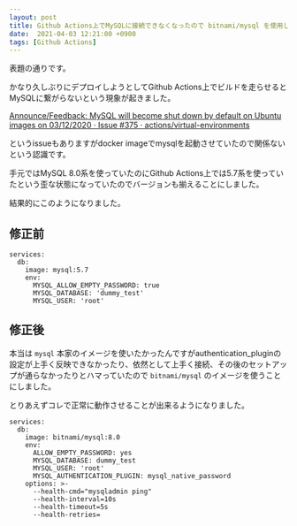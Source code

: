 ```yaml
---
layout: post
title: Github Actions上でMySQLに接続できなくなったので bitnami/mysql を使用した
date:  2021-04-03 12:21:00 +0900
tags: [Github Actions]
---
```


表題の通りです。

かなり久しぶりにデプロイしようとしてGithub Actions上でビルドを走らせるとMySQLに繋がらないという現象が起きました。

[Announce/Feedback: MySQL will become shut down by default on Ubuntu images on 03/12/2020 · Issue #375 · actions/virtual-environments](https://github.com/actions/virtual-environments/issues/375)

というissueもありますがdocker imageでmysqlを起動させていたので関係ないという認識です。

手元ではMySQL 8.0系を使っていたのにGithub Actions上では5.7系を使っていたという歪な状態になっていたのでバージョンも揃えることにしました。

結果的にこのようになりました。

## 修正前

```
services:
  db:
    image: mysql:5.7
    env:
      MYSQL_ALLOW_EMPTY_PASSWORD: true
      MYSQL_DATABASE: 'dummy_test'
      MYSQL_USER: 'root'
```

## 修正後

本当は `mysql` 本家のイメージを使いたかったんですがauthentication_pluginの設定が上手く反映できなかったり、依然として上手く接続、その後のセットアップが通らなかったりとハマっていたので `bitnami/mysql` のイメージを使うことにしました。

とりあえずコレで正常に動作させることが出来るようになりました。

```
services:
  db:
    image: bitnami/mysql:8.0
    env:
      ALLOW_EMPTY_PASSWORD: yes
      MYSQL_DATABASE: dummy_test
      MYSQL_USER: 'root'
      MYSQL_AUTHENTICATION_PLUGIN: mysql_native_password
    options: >-
      --health-cmd="mysqladmin ping"
      --health-interval=10s
      --health-timeout=5s
      --health-retries=
```